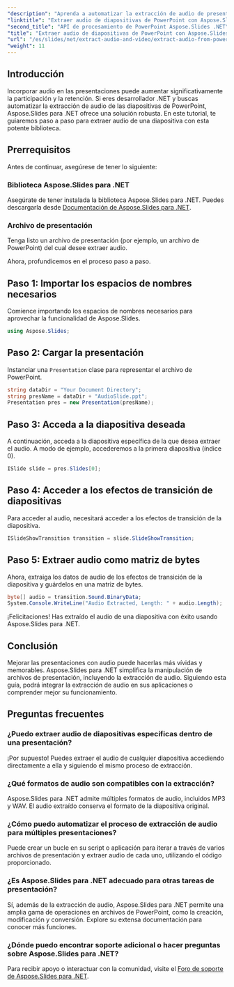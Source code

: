 ```yaml
---
"description": "Aprenda a automatizar la extracción de audio de presentaciones de PowerPoint con Aspose.Slides para .NET. Este tutorial paso a paso guía a los desarrolladores en el proceso de acceso."
"linktitle": "Extraer audio de diapositivas de PowerPoint con Aspose.Slides"
"second_title": "API de procesamiento de PowerPoint Aspose.Slides .NET"
"title": "Extraer audio de diapositivas de PowerPoint con Aspose.Slides"
"url": "/es/slides/net/extract-audio-and-video/extract-audio-from-powerpoint/"
"weight": 11
---
```


## Introducción

Incorporar audio en las presentaciones puede aumentar significativamente la participación y la retención. Si eres desarrollador .NET y buscas automatizar la extracción de audio de las diapositivas de PowerPoint, Aspose.Slides para .NET ofrece una solución robusta. En este tutorial, te guiaremos paso a paso para extraer audio de una diapositiva con esta potente biblioteca.

## Prerrequisitos

Antes de continuar, asegúrese de tener lo siguiente:

### Biblioteca Aspose.Slides para .NET
Asegúrate de tener instalada la biblioteca Aspose.Slides para .NET. Puedes descargarla desde [Documentación de Aspose.Slides para .NET](https://reference.aspose.com/slides/net/).

### Archivo de presentación
Tenga listo un archivo de presentación (por ejemplo, un archivo de PowerPoint) del cual desee extraer audio.

Ahora, profundicemos en el proceso paso a paso.

## Paso 1: Importar los espacios de nombres necesarios

Comience importando los espacios de nombres necesarios para aprovechar la funcionalidad de Aspose.Slides.

```csharp
using Aspose.Slides;
```

## Paso 2: Cargar la presentación

Instanciar una `Presentation` clase para representar el archivo de PowerPoint.

```csharp
string dataDir = "Your Document Directory";
string presName = dataDir + "AudioSlide.ppt";
Presentation pres = new Presentation(presName);
```

## Paso 3: Acceda a la diapositiva deseada

A continuación, acceda a la diapositiva específica de la que desea extraer el audio. A modo de ejemplo, accederemos a la primera diapositiva (índice 0).

```csharp
ISlide slide = pres.Slides[0];
```

## Paso 4: Acceder a los efectos de transición de diapositivas

Para acceder al audio, necesitará acceder a los efectos de transición de la diapositiva.

```csharp
ISlideShowTransition transition = slide.SlideShowTransition;
```

## Paso 5: Extraer audio como matriz de bytes

Ahora, extraiga los datos de audio de los efectos de transición de la diapositiva y guárdelos en una matriz de bytes.

```csharp
byte[] audio = transition.Sound.BinaryData;
System.Console.WriteLine("Audio Extracted, Length: " + audio.Length);
```

¡Felicitaciones! Has extraído el audio de una diapositiva con éxito usando Aspose.Slides para .NET.

## Conclusión

Mejorar las presentaciones con audio puede hacerlas más vívidas y memorables. Aspose.Slides para .NET simplifica la manipulación de archivos de presentación, incluyendo la extracción de audio. Siguiendo esta guía, podrá integrar la extracción de audio en sus aplicaciones o comprender mejor su funcionamiento.

## Preguntas frecuentes

### ¿Puedo extraer audio de diapositivas específicas dentro de una presentación?
¡Por supuesto! Puedes extraer el audio de cualquier diapositiva accediendo directamente a ella y siguiendo el mismo proceso de extracción.

### ¿Qué formatos de audio son compatibles con la extracción?
Aspose.Slides para .NET admite múltiples formatos de audio, incluidos MP3 y WAV. El audio extraído conserva el formato de la diapositiva original.

### ¿Cómo puedo automatizar el proceso de extracción de audio para múltiples presentaciones?
Puede crear un bucle en su script o aplicación para iterar a través de varios archivos de presentación y extraer audio de cada uno, utilizando el código proporcionado.

### ¿Es Aspose.Slides para .NET adecuado para otras tareas de presentación?
Sí, además de la extracción de audio, Aspose.Slides para .NET permite una amplia gama de operaciones en archivos de PowerPoint, como la creación, modificación y conversión. Explore su extensa documentación para conocer más funciones.

### ¿Dónde puedo encontrar soporte adicional o hacer preguntas sobre Aspose.Slides para .NET?
Para recibir apoyo o interactuar con la comunidad, visite el [Foro de soporte de Aspose.Slides para .NET](https://forum.aspose.com/).